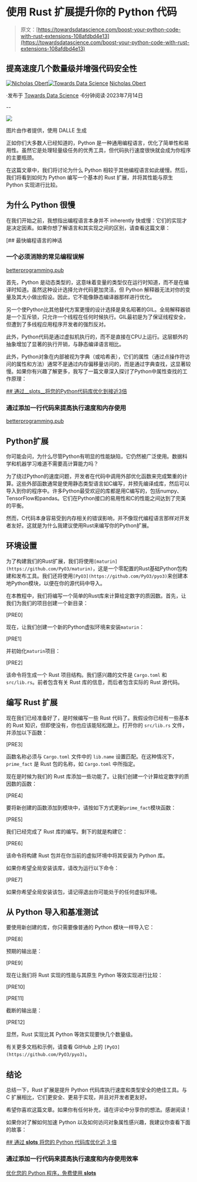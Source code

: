 # 使用 Rust 扩展提升你的 Python 代码

> 原文：[https://towardsdatascience.com/boost-your-python-code-with-rust-extensions-108afdbd4e13](https://towardsdatascience.com/boost-your-python-code-with-rust-extensions-108afdbd4e13)

## 提高速度几个数量级并增强代码安全性

[](https://medium.com/@nic-obert?source=post_page-----108afdbd4e13--------------------------------)[![Nicholas Obert](../Images/d70330063c9edc2f63e53f62a78f82ec.png)](https://medium.com/@nic-obert?source=post_page-----108afdbd4e13--------------------------------)[](https://towardsdatascience.com/?source=post_page-----108afdbd4e13--------------------------------)[![Towards Data Science](../Images/a6ff2676ffcc0c7aad8aaf1d79379785.png)](https://towardsdatascience.com/?source=post_page-----108afdbd4e13--------------------------------) [Nicholas Obert](https://medium.com/@nic-obert?source=post_page-----108afdbd4e13--------------------------------)

·发布于 [Towards Data Science](https://towardsdatascience.com/?source=post_page-----108afdbd4e13--------------------------------) ·6分钟阅读·2023年7月14日

--

![](../Images/ec001b47bea181b0429a89366a8512e8.png)

图片由作者提供，使用 DALLE 生成

正如你们大多数人已经知道的，Python 是一种通用编程语言，优化了简单性和易用性。虽然它是处理轻量级任务的优秀工具，但代码执行速度很快就会成为你程序的主要瓶颈。

在这篇文章中，我们将讨论为什么 Python 相较于其他编程语言如此缓慢。然后，我们将看到如何为 Python 编写一个基本的 Rust 扩展，并将其性能与原生 Python 实现进行比较。

## 为什么 Python 很慢

在我们开始之前，我想指出编程语言本身并不 inherently 快或慢：它们的实现才是决定因素。如果你想了解语言和其实现之间的区别，请查看这篇文章：

[](https://betterprogramming.pub/the-fastest-programming-language-myth-65eaaf7e5d1a?source=post_page-----108afdbd4e13--------------------------------) [## 最快编程语言的神话

### 一个必须消除的常见编程误解

[betterprogramming.pub](https://betterprogramming.pub/the-fastest-programming-language-myth-65eaaf7e5d1a?source=post_page-----108afdbd4e13--------------------------------)

首先，Python 是动态类型的，这意味着变量的类型仅在运行时知道，而不是在编译时知道。虽然这种设计选择允许代码更加灵活，但 Python 解释器无法对你的变量及其大小做出假设。因此，它不能像静态编译器那样进行优化。

另一个使Python比其他替代方案更慢的设计选择是臭名昭著的GIL。全局解释器锁是一个互斥锁，只允许一个线程在任何时候执行。GIL最初是为了保证线程安全，但遭到了多线程应用程序开发者的强烈反对。

此外，Python代码是通过虚拟机执行的，而不是直接在CPU上运行。这层额外的抽象增加了显著的执行开销，与静态编译语言相比。

此外，Python对象在内部被视为字典（或哈希表），它们的属性（通过点操作符访问的属性和方法）通常不是通过内存偏移量访问的，而是通过字典查找，这显著较慢。如果你有兴趣了解更多，我写了一篇文章深入探讨了Python中属性查找的工作原理：

[## 通过__slots__将您的Python代码库优化到接近3倍](https://betterprogramming.pub/optimize-your-python-programs-for-free-with-slots-4ff4e1611d9d?source=post_page-----108afdbd4e13--------------------------------)

### 通过添加一行代码来提高执行速度和内存使用

[betterprogramming.pub](https://betterprogramming.pub/optimize-your-python-programs-for-free-with-slots-4ff4e1611d9d?source=post_page-----108afdbd4e13--------------------------------)

## Python扩展

你可能会问，为什么尽管Python有明显的性能缺陷，它仍然被广泛使用。数据科学和机器学习难道不需要高计算能力吗？

为了绕过Python的速度问题，开发者在代码中调用外部优化函数来完成繁重的计算。这些外部函数通常是使用静态类型语言如C编写，并预先编译成库，然后可以导入到你的程序中。许多Python最受欢迎的库都是用C编写的，包括numpy、TensorFlow和pandas。它们在Python接口的易用性和C的性能之间达到了完美的平衡。

然而，C代码本身容易受到内存相关的错误影响，并不像现代编程语言那样对开发者友好。这就是为什么我建议使用Rust来编写你的Python扩展。

## 环境设置

为了构建我们的Rust扩展，我们将使用`[maturin](https://github.com/PyO3/maturin)`，这是一个零配置的Rust基础Python包构建和发布工具。我们还将使用`[PyO3](https://github.com/PyO3/pyo3)`来创建本地Python模块，以便在你的源代码中导入。

在本教程中，我们将编写一个简单的Rust库来计算给定数字的质因数。首先，让我们为我们的项目创建一个新目录：

[PRE0]

现在，让我们创建一个新的Python虚拟环境来安装`maturin`：

[PRE1]

并初始化`maturin`项目：

[PRE2]

该命令将生成一个 Rust 项目结构。我们感兴趣的文件是 `Cargo.toml` 和 `src/lib.rs`。前者包含有关 Rust 库的信息，而后者包含实际的 Rust 源代码。

## 编写 Rust 扩展

现在我们已经准备好了，是时候编写一些 Rust 代码了。我假设你已经有一些基本的 Rust 知识，但即使没有，你也应该能轻松跟上。打开你的 `src/lib.rs` 文件，并添加以下函数：

[PRE3]

函数名称必须与 `Cargo.toml` 文件中的 `lib.name` 设置匹配。在这种情况下，`prime_fact` 是 Rust 包的名称，如 `Cargo.toml` 中所指定。

现在是时候为我们的 Rust 库添加一些功能了。让我们创建一个计算给定数字的质因数的函数：

[PRE4]

要将新创建的函数添加到模块中，请按如下方式更新`prime_fact`模块函数：

[PRE5]

我们已经完成了 Rust 库的编写。剩下的就是构建它：

[PRE6]

该命令将构建 Rust 包并在你当前的虚拟环境中将其安装为 Python 库。

如果你希望全局安装该库，请改为运行以下命令：

[PRE7]

如果你希望全局安装该包，请记得退出你可能处于的任何虚拟环境。

## 从 Python 导入和基准测试

要使用新创建的库，你只需要像普通的 Python 模块一样导入它：

[PRE8]

预期的输出是：

[PRE9]

现在让我们将 Rust 实现的性能与其原生 Python 等效实现进行比较：

[PRE10]

[PRE11]

截断的输出是：

[PRE12]

显然，Rust 实现比其 Python 等效实现要快几个数量级。

有关更多文档和示例，请查看 GitHub 上的 `[PyO3](https://github.com/PyO3/pyo3)`。

## 结论

总结一下，Rust 扩展是提升 Python 代码库执行速度和类型安全的绝佳工具。与 C 扩展相比，它们更安全、更易于实现，并且对开发者更友好。

希望你喜欢这篇文章。如果你有任何补充，请在评论中分享你的想法。感谢阅读！

如果你对了解如何加速 Python 以及如何访问对象属性感兴趣，我建议你查看下面的故事：

[## 通过 __slots__ 将您的 Python 代码库优化近 3 倍](https://betterprogramming.pub/optimize-your-python-programs-for-free-with-slots-4ff4e1611d9d?source=post_page-----108afdbd4e13--------------------------------)

### 通过添加一行代码来提高执行速度和内存使用效率

[优化您的 Python 程序，免费使用 __slots__](https://betterprogramming.pub/optimize-your-python-programs-for-free-with-slots-4ff4e1611d9d?source=post_page-----108afdbd4e13--------------------------------)
